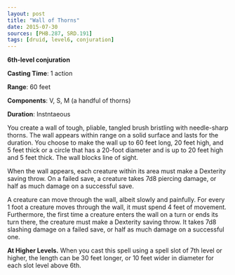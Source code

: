```yaml
---
layout: post
title: "Wall of Thorns"
date: 2015-07-30
sources: [PHB.287, SRD.191]
tags: [druid, level6, conjuration]
---
```


**6th-level conjuration**

**Casting Time**: 1 action

**Range**: 60 feet

**Components**: V, S, M (a handful of thorns)

**Duration**: Instntaeous

You create a wall of tough, pliable, tangled brush bristling with needle-sharp thorns. The wall appears within range on a solid surface and lasts for the duration. You choose to make the wall up to 60 feet long, 20 feet high, and 5 feet thick or a circle that has a 20-foot diameter and is up to 20 feet high and 5 feet thick. The wall blocks line of sight.

When the wall appears, each creature within its area must make a Dexterity saving throw. On a failed save, a creature takes 7d8 piercing damage, or half as much damage on a successful save.

A creature can move through the wall, albeit slowly and painfully. For every 1 foot a creature moves through the wall, it must spend 4 feet of movement. Furthermore, the first time a creature enters the wall on a turn or ends its turn there, the creature must make a Dexterity saving throw. It takes 7d8 slashing damage on a failed save, or half as much damage on a successful one.

**At Higher Levels.** When you cast this spell using a spell slot of 7th level or higher, the length can be 30 feet longer, or 10 feet wider in diameter for each slot level above 6th.
